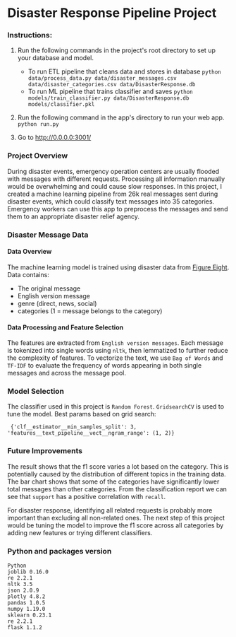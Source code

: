 # Disaster Response Pipeline Project

### Instructions:
1. Run the following commands in the project's root directory to set up your database and model.

    - To run ETL pipeline that cleans data and stores in database
        `python data/process_data.py data/disaster_messages.csv data/disaster_categories.csv data/DisasterResponse.db`
    - To run ML pipeline that trains classifier and saves
        `python models/train_classifier.py data/DisasterResponse.db models/classifier.pkl`

2. Run the following command in the app's directory to run your web app.
    `python run.py`

3. Go to http://0.0.0.0:3001/

### Project Overview
During disaster events, emergency operation centers are usually flooded with messages with different requests. Processing all information manually would be overwhelming and could cause slow responses. In this project, I created a machine learning pipeline from 26k real messages sent during disaster events, which could classify text messages into 35 categories. Emergency workers can use this app to preprocess the messages and send them to an appropriate disaster relief agency.

### Disaster Message Data
#### Data Overview
The machine learning model is trained using disaster data from [Figure Eight](https://appen.com/). Data contains:
- The original message
- English version message
- genre (direct, news, social)
- categories (1 = message belongs to the category)

#### Data Processing and Feature Selection
The features are extracted from `English version messages`. Each message is tokenized into single words using `nltk`, then lemmatized to further reduce the complexity of features. 
To vectorize the text, we use `Bag of Words` and `TF-IDF` to evaluate the frequency of words appearing in both single messages and across the message pool.

### Model Selection
The classifier used in this project is `Random Forest`. `GridsearchCV` is used to tune the model.
Best params based on grid search:
```
 {'clf__estimator__min_samples_split': 3, 'features__text_pipeline__vect__ngram_range': (1, 2)}
 ```

### Future Improvements
The result shows that the f1 score varies a lot based on the category. This is potentially caused by the distribution of different topics in the training data. The bar chart shows that some of the categories have significantly lower total messages than other categories. From the classification report we can see that `support` has a positive correlation with `recall`. 

For disaster response, identifying all related requests is probably more important than excluding all non-related ones. The next step of this project would be tuning the model to improve the f1 score across all categories by adding new features or trying different classifiers.

### Python and packages version
```
Python
joblib 0.16.0
re 2.2.1
nltk 3.5
json 2.0.9
plotly 4.8.2
pandas 1.0.5
numpy 1.19.0
sklearn 0.23.1
re 2.2.1
flask 1.1.2
```
